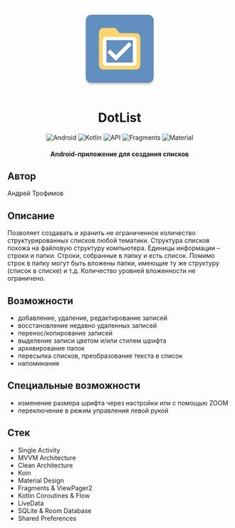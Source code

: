 <div align="center">
<img src="https://github.com/A2T-user/A2T-user/blob/main/ic_launcher.webp" width="192" height="192" />
</div>
<h1 align="center">DotList</h1>
<p align="center">
  <img alt="Android" src="https://img.shields.io/badge/Android-3DDC84?style=for-the-badge&logo=android&logoColor=white"/>
  <img alt="Kotlin" src="https://img.shields.io/badge/Kotlin-a503fc?logo=kotlin&logoColor=white&style=for-the-badge"/>
  <img alt="API" src="https://img.shields.io/badge/Api%2026+-50f270?logo=android&logoColor=black&style=for-the-badge"/>
  <img alt="Fragments" src="https://img.shields.io/static/v1?style=for-the-badge&message=Fragments&color=4285F4&label="/>
  <img alt="Material" src="https://custom-icon-badges.demolab.com/badge/material-lightblue?style=for-the-badge"/>
  </br>
</p>

<h4 align="center">Android-приложение для создания списков</h4>

## Автор 
Андрей Трофимов

## Описание
Позволяет создавать и хранить не ограниченное количество структурированных списков любой тематики. Структура списков похожа на файловую структуру компьютера. Единицы информации  –  строки и папки. Строки, собранные в папку и есть список. Помимо строк в папку могут быть вложены папки,  имеющие ту же структуру (список в списке) и т.д. Количество уровней вложенности не ограничено.

## Возможности
- добавление, удаление, редактирование записей
- восстановление недавно удаленных записей
- перенос/копирование записей
- выделение записи цветом и/или стилем шрифта
- архивирование папок
- пересылка списков, преобразование текста в список
- напоминания
## Специальные возможности
- изменение размера шрифта через настройки или с помощью ZOOM
- переключение в режим управления левой рукой

## Стек
- Single Activity
- MVVM Architecture
- Clean Architecture
- Koin
- Material Design
- Fragments & ViewPager2
- Kotlin Coroutines & Flow
- LiveData
- SQLite & Room Database
- Shared Preferences
